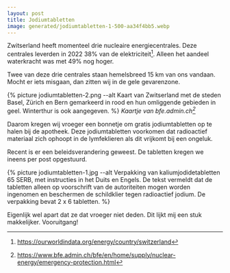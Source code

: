 ```yaml
---
layout: post
title: Jodiumtabletten
image: generated/jodiumtabletten-1-500-aa34f4bb5.webp
---
```


Zwitserland heeft momenteel drie nucleaire energiecentrales. Deze centrales leverden in 2022 38% van de elektriciteit[^1]. Alleen het aandeel waterkracht was met 49% nog hoger.

Twee van deze drie centrales staan hemelsbreed 15 km van ons vandaan. Mocht er iets misgaan, dan zitten wij in de gele gevarenzone.

{% picture jodiumtabletten-2.png --alt Kaart van Zwitserland met de steden Basel, Zürich en Bern gemarkeerd in rood en hun omliggende gebieden in geel. Winterthur is ook aangegeven. %}
_Kaartje van bfe.admin.ch[^2]_

Daarom kregen wij vroeger een bonnetje om gratis jodiumtabletten op te halen bij de apotheek. Deze jodiumtabletten voorkomen dat radioactief materiaal zich ophoopt in de lymfeklieren als dit vrijkomt bij een ongeluk.

Recent is er een beleidsverandering geweest. De tabletten kregen we ineens per post opgestuurd.

{% picture jodiumtabletten-1.jpg --alt Verpakking van kaliumjodidetabletten 65 SERB, met instructies in het Duits en Engels. De tekst vermeldt dat de tabletten alleen op voorschrift van de autoriteiten mogen worden ingenomen en beschermen de schildklier tegen radioactief jodium. De verpakking bevat 2 x 6 tabletten. %}

Eigenlijk wel apart dat ze dat vroeger niet deden. Dit lijkt mij een stuk makkelijker. Vooruitgang!

[^1]: <https://ourworldindata.org/energy/country/switzerland>

[^2]: <https://www.bfe.admin.ch/bfe/en/home/supply/nuclear-energy/emergency-protection.html>
